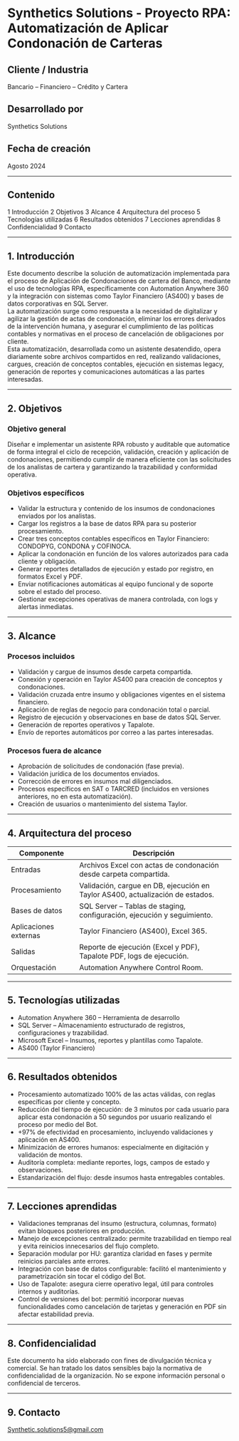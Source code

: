 # Synthetics Solutions - Proyecto RPA: Automatización de Aplicar Condonación de Carteras

## Cliente / Industria  
Bancario – Financiero – Crédito y Cartera

## Desarrollado por  
Synthetics Solutions

## Fecha de creación  
Agosto 2024

---

## Contenido  
1 Introducción
2 Objetivos
3 Alcance
4 Arquitectura del proceso
5 Tecnologías utilizadas
6 Resultados obtenidos
7 Lecciones aprendidas
8 Confidencialidad
9 Contacto

---

## 1. Introducción  
Este documento describe la solución de automatización implementada para el proceso de Aplicación de Condonaciones de cartera del Banco, mediante el uso de tecnologías RPA, específicamente con Automation Anywhere 360 y la integración con sistemas como Taylor Financiero (AS400) y bases de datos corporativas en SQL Server.  
La automatización surge como respuesta a la necesidad de digitalizar y agilizar la gestión de actas de condonación, eliminar los errores derivados de la intervención humana, y asegurar el cumplimiento de las políticas contables y normativas en el proceso de cancelación de obligaciones por cliente.  
Esta automatización, desarrollada como un asistente desatendido, opera diariamente sobre archivos compartidos en red, realizando validaciones, cargues, creación de conceptos contables, ejecución en sistemas legacy, generación de reportes y comunicaciones automáticas a las partes interesadas.

---

## 2. Objetivos

### Objetivo general  
Diseñar e implementar un asistente RPA robusto y auditable que automatice de forma integral el ciclo de recepción, validación, creación y aplicación de condonaciones, permitiendo cumplir de manera eficiente con las solicitudes de los analistas de cartera y garantizando la trazabilidad y conformidad operativa.

### Objetivos específicos  
- Validar la estructura y contenido de los insumos de condonaciones enviados por los analistas.  
- Cargar los registros a la base de datos RPA para su posterior procesamiento.  
- Crear tres conceptos contables específicos en Taylor Financiero: CONDOPYG, CONDONA y COFINOCA.  
- Aplicar la condonación en función de los valores autorizados para cada cliente y obligación.  
- Generar reportes detallados de ejecución y estado por registro, en formatos Excel y PDF.  
- Enviar notificaciones automáticas al equipo funcional y de soporte sobre el estado del proceso.  
- Gestionar excepciones operativas de manera controlada, con logs y alertas inmediatas.

---

## 3. Alcance

### Procesos incluidos  
- Validación y cargue de insumos desde carpeta compartida.  
- Conexión y operación en Taylor AS400 para creación de conceptos y condonaciones.  
- Validación cruzada entre insumo y obligaciones vigentes en el sistema financiero.  
- Aplicación de reglas de negocio para condonación total o parcial.  
- Registro de ejecución y observaciones en base de datos SQL Server.  
- Generación de reportes operativos y Tapalote.  
- Envío de reportes automáticos por correo a las partes interesadas.

### Procesos fuera de alcance  
- Aprobación de solicitudes de condonación (fase previa).  
- Validación jurídica de los documentos enviados.  
- Corrección de errores en insumos mal diligenciados.  
- Procesos específicos en SAT o TARCRED (incluidos en versiones anteriores, no en esta automatización).  
- Creación de usuarios o mantenimiento del sistema Taylor.

---

## 4. Arquitectura del proceso  

| Componente       | Descripción                                                             |
|------------------|-------------------------------------------------------------------------|
| Entradas         | Archivos Excel con actas de condonación desde carpeta compartida.       |
| Procesamiento    | Validación, cargue en DB, ejecución en Taylor AS400, actualización de estados. |
| Bases de datos   | SQL Server – Tablas de staging, configuración, ejecución y seguimiento.  |
| Aplicaciones externas | Taylor Financiero (AS400), Excel 365.                              |
| Salidas          | Reporte de ejecución (Excel y PDF), Tapalote PDF, logs de ejecución.     |
| Orquestación     | Automation Anywhere Control Room.                                       |

---

## 5. Tecnologías utilizadas  
- Automation Anywhere 360 – Herramienta de desarrollo  
- SQL Server – Almacenamiento estructurado de registros, configuraciones y trazabilidad.  
- Microsoft Excel – Insumos, reportes y plantillas como Tapalote.  
- AS400 (Taylor Financiero)

---

## 6. Resultados obtenidos  
- Procesamiento automatizado 100% de las actas válidas, con reglas específicas por cliente y concepto.  
- Reducción del tiempo de ejecución: de 3 minutos por cada usuario para aplicar esta condonación a 50 segundos por usuario realizando el proceso por medio del Bot.  
- +97% de efectividad en procesamiento, incluyendo validaciones y aplicación en AS400.  
- Minimización de errores humanos: especialmente en digitación y validación de montos.  
- Auditoría completa: mediante reportes, logs, campos de estado y observaciones.  
- Estandarización del flujo: desde insumos hasta entregables contables.

---

## 7. Lecciones aprendidas  
- Validaciones tempranas del insumo (estructura, columnas, formato) evitan bloqueos posteriores en producción.  
- Manejo de excepciones centralizado: permite trazabilidad en tiempo real y evita reinicios innecesarios del flujo completo.  
- Separación modular por HU: garantiza claridad en fases y permite reinicios parciales ante errores.  
- Integración con base de datos configurable: facilitó el mantenimiento y parametrización sin tocar el código del Bot.  
- Uso de Tapalote: asegura cierre operativo legal, útil para controles internos y auditorías.  
- Control de versiones del bot: permitió incorporar nuevas funcionalidades como cancelación de tarjetas y generación en PDF sin afectar estabilidad previa.

---

## 8. Confidencialidad  
Este documento ha sido elaborado con fines de divulgación técnica y comercial. Se han tratado los datos sensibles bajo la normativa de confidencialidad de la organización. No se expone información personal o confidencial de terceros.

---

## 9. Contacto  
Synthetic.solutions5@gmail.com
